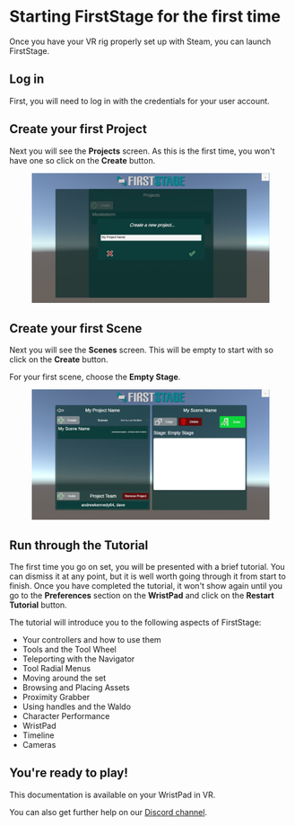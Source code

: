 # Starting FirstStage for the first time

Once you have your VR rig properly set up with Steam, you can launch FirstStage.

## Log in

First, you will need to log in with the credentials for your user account.&#x20;

## Create your first Project

Next you will see the **Projects** screen. As this is the first time, you won't have one so click on the **Create** button.

<figure><img src="../../.gitbook/assets/image (3) (1).png" alt=""><figcaption></figcaption></figure>

## Create your first Scene

Next you will see the **Scenes** screen. This will be empty to start with so click on the **Create** button.&#x20;

For your first scene, choose the **Empty Stage**.

<figure><img src="../../.gitbook/assets/image (14).png" alt=""><figcaption></figcaption></figure>

## Run through the Tutorial

The first time you go on set, you will be presented with a brief tutorial. You can dismiss it at any point, but it is well worth going through it from start to finish. Once you have completed the tutorial, it won't show again until you go to the **Preferences** section on the **WristPad** and click on the **Restart Tutorial** button.

The tutorial will introduce you to the following aspects of FirstStage:

* Your controllers and how to use them
* Tools and the Tool Wheel
* Teleporting with the Navigator
* Tool Radial Menus
* Moving around the set
* Browsing and Placing Assets
* Proximity Grabber
* Using handles and the Waldo
* Character Performance
* WristPad
* Timeline
* Cameras

## You're ready to play!

This documentation is available on your WristPad in VR.&#x20;

You can also get further help on our [Discord channel](https://discord.gg/xS3tmNW).
